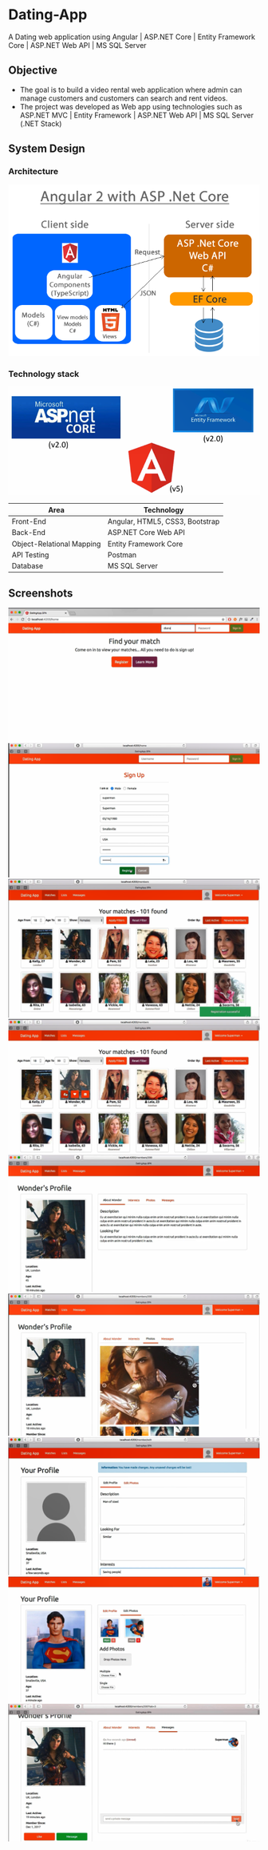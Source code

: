 # Dating-App
A Dating web application using Angular | ASP.NET Core | Entity Framework Core | ASP.NET Web API | MS SQL Server


## Objective
* The goal is to build a video rental web application where admin can manage customers and customers can search and rent videos.
* The project was developed as Web app using technologies such as ASP.NET MVC | Entity Framework | ASP.NET Web API | MS SQL Server 
(.NET Stack)

## System Design
### Architecture

![](/images/a.PNG) 

### Technology stack

![](/images/b.PNG) 

<table>
<thead>
<tr>
<th>Area</th>
<th>Technology</th>
</tr>
</thead>
<tbody>
	<tr>
		<td>Front-End</td>
		<td>Angular, HTML5, CSS3, Bootstrap</td>
	</tr>
	<tr>
		<td>Back-End</td>
		<td>ASP.NET Core Web API </td>
	</tr>
  <tr>
		<td>Object-Relational Mapping</td>
		<td>Entity Framework Core</td>
	</tr>
	<tr>
		<td>API Testing</td>
		<td>Postman</td>
	</tr>
	<tr>
		<td>Database</td>
		<td>MS SQL Server</td>
	</tr>
</tbody>
</table>

## Screenshots
![](/images/0.PNG)
![](/images/1.PNG)
![](/images/2.PNG)
![](/images/3.PNG)
![](/images/4.PNG)
![](/images/5.PNG)
![](/images/6.PNG)
![](/images/7.PNG)
![](/images/8.PNG)
